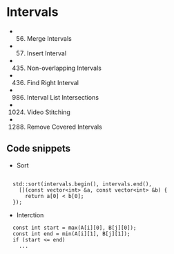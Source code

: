 # Intervals
- 56. Merge Intervals
- 57. Insert Interval
- 435. Non-overlapping Intervals
- 436. Find Right Interval
- 986. Interval List Intersections
- 1024. Video Stitching 
- 1288. Remove Covered Intervals


## Code snippets
-  Sort
```

  std::sort(intervals.begin(), intervals.end(),
    [](const vector<int> &a, const vector<int> &b) {
      return a[0] < b[0];
  });

```
- Interction
```
  const int start = max(A[i][0], B[j][0]);
  const int end = min(A[i][1], B[j][1]);
  if (start <= end)
    ...
```